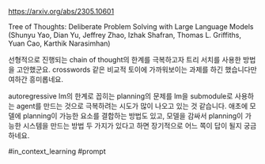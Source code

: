 https://arxiv.org/abs/2305.10601

Tree of Thoughts: Deliberate Problem Solving with Large Language Models (Shunyu Yao, Dian Yu, Jeffrey Zhao, Izhak Shafran, Thomas L. Griffiths, Yuan Cao, Karthik Narasimhan)

선형적으로 진행되는 chain of thought의 한계를 극복하고자 트리 서치를 사용한 방법을 고안했군요. crosswords 같은 비교적 토이에 가까워보이는 과제를 하긴 했습니다만 여하간 흥미롭네요.

autoregressive lm의 한계로 꼽히는 planning의 문제를 lm을 submodule로 사용하는 agent를 만드는 것으로 극복하려는 시도가 많이 나오고 있는 것 같습니다. 애초에 모델에 planning이 가능한 요소를 결합하는 방법도 있고, 모델을 감싸서 planning이 가능한 시스템을 만드는 방법 두 가지가 있다고 하면 장기적으로 어느 쪽이 답이 될지 궁금하네요.

#in_context_learning #prompt 